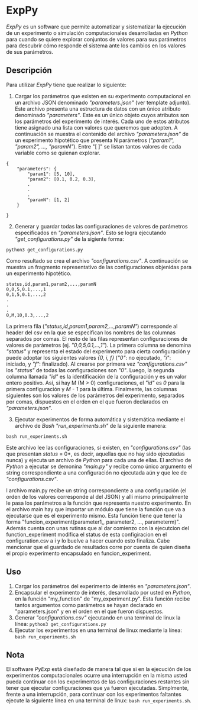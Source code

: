 # ExpPy

*ExpPy* es un software que permite automatizar y sistematizar la ejecución de un experimento o simulación computacionales desarrolladas en *Python* para cuando se quiere explorar conjuntos de valores para sus parámetros para descubrir cómo responde el sistema ante los cambios en los valores de sus parámetros.

## Descripción

Para utilizar *ExpPy* tiene que realizar lo siguiente:

1. Cargar los parámetros que existen en su experimento computacional en un archivo JSON denominado *"parameters.json"* (ver template adjunto). Este archivo presenta una estructura de datos con un único atributo denominado *"parameters"*. Este es un único objeto cuyos atributos son los parámetros del experimento de interés. Cada uno de estos atributos tiene asignado una lista con valores que queremos que adopten. A continuación se muestra el contenido del archivo *"parameters.json"* de un experimento hipotético que presenta N parámetros (*"param1", "param2", ..., "paramN"*). Entre "[ ]" se listan tantos valores de cada variable como se quienan explorar.

```
{
    "parameters": {
        "param1": [5, 10],
        "param2": [0.1, 0.2, 0.3],
        .
        .
        .
        "paramN": [1, 2]
    }

}
```

2. Generar y guardar todas las configuraciones de valores de parámetros especificados en *"parameters.json"*. Esto se logra ejecutando *"get_configurations.py"* de la sigiente forma:

```
python3 get_configurations.py
```

Como resultado se crea el archivo *"configurations.csv"*. A continuación se muestra un fragmento representativo de las configuraciones objenidas para un experimento hipotético.

```
status,id,param1,param2,...,paramN
0,0,5,0.1,...,1
0,1,5,0.1,...,2
.
.
.
0,M,10,0.3,...,2

```
La primera fila (*"status,id,param1,param2,...,paramN"*) corresponde al header del csv en la que se especifican los nombres de las columnas separados por comas. El resto de las filas representan configuraciones de valores de parámetros (ej. *"0,0,5,0.1,...,1"*). La primera columna se denomina *"status"* y representa el estado del experimento para cierta configuración y puede adoptar los siguientes valores *{0, i, f}* (*"0"*: no ejecutado, *"i"*: iniciado, y *"f"*: finalizado). Al crearse por primera vez *"configurations.csv"* los *"status"* de todas las configuraciones son *"0"*. Luego, la segunda columna llamada *"id"* es la identificación de la configuración y es un valor entero positivo. Así, si hay M (M > 0) configuraciones, el *"id"* es *0* para la primera configuración y *M - 1* para la última. Finalmente, las columnas siguientes son los valores de los parámetros del experimento, separados por comas, dispuestos en el orden en el que fueron declarados en *"parameters.json"*.

3. Ejecutar experimentos de forma automática y sistemática mediante el archivo de *Bash* *"run_experiments.sh"* de la siguiente manera:
```
bash run_experiments.sh
```
Este archivo lee las configuraciones, si existen, en *"configurations.csv"* (las que presentan *status* = 0*, es decir, aquellas que no hay sido ejecutadas nunca) y ejecuta un archivo de *Python* para cada una de ellas. El archivo de *Python* a ejecutar se demonina *"main.py"* y recibe como único argumento el string correspondiente a una configuración no ejecutada aún y que lee de *"configurations.csv"*.


l archivo main.py recibe un string correspondiente a una configuración (el orden de los valores corresponde al del JSON) y allí mismo principalmente le pasa los parámetros a la función que representa nuestro experimento. En el archivo main hay que importar un módulo que tiene la función que va a ejecutarse que es el experimento mismo. Esta función tiene que tener la forma "funcion_experiment(parameter1,, parameter2, ..., parameterm)". Además cuenta con unas rutinas que al dar comienzo con la ejecutcion del function_experiment modifica el status de esta configiracion en el configuration.csv a i y lo buelve a hacer cuando esto finaliza. Cabe mencionar que el guardado de resultados corre por cuenta de quien diseña el propio experimento encapsulado en funcion_experiment.

## Uso

1. Cargar los parámetros del experimento de interés en *"parameters.json"*.
2. Encapsular el experimento de interés, desarrollado por usted en *Python*, en la función "my_function" de "my_experiment.py". Esta función recibe tantos argumentos como parámetros se hayan declarado en "parameters.json" y en el orden en el que fueron dispuestos.
3. Generar *"configurations.csv"* ejecutando en una terminal de linux la línea: `python3 get_configurations.py`
5. Ejecutar los experimentos en una terminal de linux mediante la línea: `bash run_experiments.sh`

## Nota

El software *PyExp* está diseñado de manera tal que si en la ejecución de los experimentos computacionales ocurre una interrupción en la misma usted pueda continuar con los experimentos de las configuraciones restantes sin tener que ejecutar configuraciones que ya fueron ejecutadas. Simplmente, frente a una interrupción, para continuar con los experimentos faltantes ejecute la siguiente línea en una terminal de linux: `bash run_experiments.sh`.


